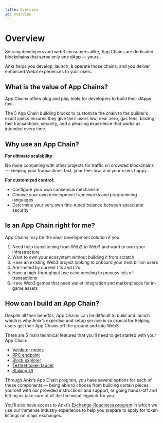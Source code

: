 ```yaml
---
title: Overview
id: overview
---
```


# Overview

Serving developers and web3 consumers alike, App Chains are dedicated blockchains that serve only one dApp — yours.

Ankr helps you develop, launch, & operate those chains, and you deliver enhanced Web3 experiences to your users.

## What is the value of App Chains?
App Chains offers plug and play tools for developers to build their dApps fast.

The 5 App Chain building blocks to customize the chain to the builder's exact specs ensures they give their users low, near zero, gas fees, blazing-fast transactions, security, and a pleasing experience that works as intended every time.

## Why use an App Chain?
**For ultimate scalability:**

No more competing with other projects for traffic on crowded blockchains — keeping your transactions fast, your fees low, and your users happy.

**For customized control:**
* Configure your own consensus mechanism
* Choose your own development frameworks and programming languages
* Determine your very own fine-tuned balance between speed and security

## Is an App Chain right for me?
App Chains may be the ideal development solution if you:

1. Need help transitioning from Web2 to Web3 and want to own your infrastructure
2. Want to own your ecosystem without building it from scratch
3. Have an existing Web3 project looking to onboard your next billion users
4. Are limited by current L1s and L2s
5. Have a high-throughput use case needing to process lots of transactions
6. Have Web3 games that need wallet integration and marketplaces for in-game assets

## How can I build an App Chain?
Despite all their benefits, App Chains can be difficult to build and launch which is why Ankr’s expertise and setup service is so crucial for helping users get their App Chains off the ground and into Web3.

There are 5 main technical features that you’ll need to get started with your App Chain:

* [Validator nodes](https://ankr.com/docs/build-blockchain/app-chain/components/validator-nodes)
* [RPC endpoint](https://ankr.com/docs/build-blockchain/app-chain/components/rpc-endpoints)
* [Block explorer](https://ankr.com/docs/build-blockchain/app-chain/components/block-explorer)
* [Testnet token faucet](https://ankr.com/docs/build-blockchain/app-chain/components/testnet-faucet)
* [Staking UI](https://ankr.com/docs/build-blockchain/app-chain/components/staking-ui)

Through Ankr’s App Chain program, you have several options for each of these components — being able to choose from building certain pieces yourself with our provided instructions and support, or going hands-off and letting us take care of all the technical legwork for you.

You’ll also have access to Ankr’s [Exchange-Readiness program](https://www.ankr.com/docs/build-blockchain/app-chain/exchange-readiness) in which we use our immense industry experience to help you prepare to apply for token listings on major exchanges.